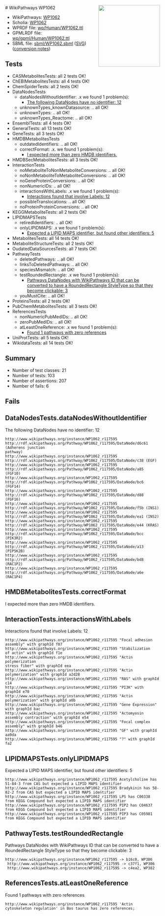 <img style="float: right; width: 200px" src="../logo.png" />
# WikiPathways WP1062

* WikiPathways: [WP1062](https://identifiers.org/wikipathways:WP1062)
* Scholia: [WP1062](https://scholia.toolforge.org/wikipathways/WP1062)
* WPRDF file: [wp/Human/WP1062.ttl](../wp/Human/WP1062.ttl)
* GPMLRDF file: [wp/gpml/Human/WP1062.ttl](../wp/gpml/Human/WP1062.ttl)
* SBML file: [sbml/WP1062.sbml](../sbml/WP1062.sbml) ([SVG](../sbml/WP1062.svg)) ([conversion notes](../sbml/WP1062.txt))

## Tests
* CASMetabolitesTests: all 2 tests OK!
* ChEBIMetabolitesTests: all 4 tests OK!
* ChemSpiderTests: all 2 tests OK!
* DataNodesTests
    * dataNodesWithoutIdentifier: .x we found 1 problem(s):
        * [The following DataNodes have no identifier: 12](#8792c492)
    * unknownTypes_knownDatasource: .. all OK!
    * unknownTypes: .. all OK!
    * unknownTypes_Reactome: .. all OK!
* EnsemblTests: all 4 tests OK!
* GeneralTests: all 13 tests OK!
* GeneTests: all 3 tests OK!
* HMDBMetabolitesTests
    * outdatedIdentifiers: .. all OK!
    * correctFormat: .x. we found 1 problem(s):
        * [I expected more than zero HMDB identifiers.](#ad154c1e)
* HMDBSecMetabolitesTests: all 3 tests OK!
* InteractionTests
    * noMetaboliteToNonMetaboliteConversions: .. all OK!
    * noNonMetaboliteToMetaboliteConversions: .. all OK!
    * noGeneProteinConversions: .. all OK!
    * nonNumericIDs: .. all OK!
    * interactionsWithLabels: .x we found 1 problem(s):
        * [Interactions found that involve Labels: 12](#fe97a8ba)
    * possibleTranslocations: .. all OK!
    * noProteinProteinConversions: .. all OK!
* KEGGMetaboliteTests: all 2 tests OK!
* LIPIDMAPSTests
    * retiredIdentifiers: .. all OK!
    * onlyLIPIDMAPS: .x we found 1 problem(s):
        * [Expected a LIPID MAPS identifier, but found other identifiers: 5](#48cc60bc)
* MetabolitesTests: all 14 tests OK!
* MetaboliteStructureTests: all 2 tests OK!
* OudatedDataSourcesTests: all 7 tests OK!
* PathwayTests
    * deletedPathways: .. all OK!
    * linksToDeletedPathways: .. all OK!
    * speciesMismatch: .. all OK!
    * testRoundedRectangle: .x we found 1 problem(s):
        * [Pathways DataNodes with WikiPathways ID that can be converted to have a RoundedRectangle StyleType so that they become clickable: 3](#9fbad3cd)
    * youMustCite: .. all OK!
* ProteinsTests: all 2 tests OK!
* PubChemMetabolitesTests: all 3 tests OK!
* ReferencesTests
    * nonNumericPubMedIDs: .. all OK!
    * zeroPubMedIDs: .. all OK!
    * atLeastOneReference: .x we found 1 problem(s):
        * [Found 1 pathways with zero references](#35eb778e)
* UniProtTests: all 5 tests OK!
* WikidataTests: all 14 tests OK!


## Summary

* Number of test classes: 21
* Number of tests: 103
* Number of assertions: 207
* Number of fails: 6

## Fails

<a name="8792c492" />

## DataNodesTests.dataNodesWithoutIdentifier

The following DataNodes have no identifier: 12
```
http://www.wikipathways.org/instance/WP1062_r117595 http://rdf.wikipathways.org/Pathway/WP1062_r117595/DataNode/d6c61 (Adherens junction
pathway)
http://www.wikipathways.org/instance/WP1062_r117595 http://rdf.wikipathways.org/Pathway/WP1062_r117595/DataNode/c38 (EGF)
http://www.wikipathways.org/instance/WP1062_r117595 http://rdf.wikipathways.org/Pathway/WP1062_r117595/DataNode/a85 (FGF10)
http://www.wikipathways.org/instance/WP1062_r117595 http://rdf.wikipathways.org/Pathway/WP1062_r117595/DataNode/bc6 (FGF14)
http://www.wikipathways.org/instance/WP1062_r117595 http://rdf.wikipathways.org/Pathway/WP1062_r117595/DataNode/d88 (FGF16)
http://www.wikipathways.org/instance/WP1062_r117595 http://rdf.wikipathways.org/Pathway/WP1062_r117595/DataNode/f5b (INS1)
http://www.wikipathways.org/instance/WP1062_r117595 http://rdf.wikipathways.org/Pathway/WP1062_r117595/DataNode/ea1 (INS2)
http://www.wikipathways.org/instance/WP1062_r117595 http://rdf.wikipathways.org/Pathway/WP1062_r117595/DataNode/e44 (KRAS)
http://www.wikipathways.org/instance/WP1062_r117595 http://rdf.wikipathways.org/Pathway/WP1062_r117595/DataNode/bcc (PIK3R2)
http://www.wikipathways.org/instance/WP1062_r117595 http://rdf.wikipathways.org/Pathway/WP1062_r117595/DataNode/a13 (PIP5K2B)
http://www.wikipathways.org/instance/WP1062_r117595 http://rdf.wikipathways.org/Pathway/WP1062_r117595/DataNode/bd8 (RAC1P2)
http://www.wikipathways.org/instance/WP1062_r117595 http://rdf.wikipathways.org/Pathway/WP1062_r117595/DataNode/a6e (RAC1P4)
```

<a name="ad154c1e" />

## HMDBMetabolitesTests.correctFormat

I expected more than zero HMDB identifiers.
<a name="fe97a8ba" />

## InteractionTests.interactionsWithLabels

Interactions found that involve Labels: 12
```
http://www.wikipathways.org/instance/WP1062_r117595 "Focal adhesion
assembly" with graphId f07
http://www.wikipathways.org/instance/WP1062_r117595 "Stabilization
of actin" with graphId f1e
http://www.wikipathways.org/instance/WP1062_r117595 "Actin polymerization
stress fiber" with graphId eea
http://www.wikipathways.org/instance/WP1062_r117595 "Actin 
polymerization" with graphId a2d28
http://www.wikipathways.org/instance/WP1062_r117595 "RAS" with graphId c14
http://www.wikipathways.org/instance/WP1062_r117595 "PI3K" with graphId e70
http://www.wikipathways.org/instance/WP1062_r117595 "Actin polymerization" with graphId a0b
http://www.wikipathways.org/instance/WP1062_r117595 "Gene Expression" with graphId bac
http://www.wikipathways.org/instance/WP1062_r117595 "Actomyosin
assembly contraction" with graphId e54
http://www.wikipathways.org/instance/WP1062_r117595 "Focal complex
assembly" with graphId b46
http://www.wikipathways.org/instance/WP1062_r117595 "GF" with graphId aa9da
http://www.wikipathways.org/instance/WP1062_r117595 "?" with graphId fa2
```

<a name="48cc60bc" />

## LIPIDMAPSTests.onlyLIPIDMAPS

Expected a LIPID MAPS identifier, but found other identifiers: 5
```
http://www.wikipathways.org/instance/WP1062_r117595 Acetylcholine has 51-84-3 from CAS but expected a LIPID MAPS identifier
http://www.wikipathways.org/instance/WP1062_r117595 Bradykinin has 58-82-2 from CAS but expected a LIPID MAPS identifier
http://www.wikipathways.org/instance/WP1062_r117595 LPS has C00338 from KEGG Compound but expected a LIPID MAPS identifier
http://www.wikipathways.org/instance/WP1062_r117595 PIP2 has C04637 from KEGG Compound but expected a LIPID MAPS identifier
http://www.wikipathways.org/instance/WP1062_r117595 PIP3 has C05981 from KEGG Compound but expected a LIPID MAPS identifier
```

<a name="9fbad3cd" />

## PathwayTests.testRoundedRectangle

Pathways DataNodes with WikiPathways ID that can be converted to have a RoundedRectangle StyleType so that they become clickable: 3
```
http://www.wikipathways.org/instance/WP1062_r117595 -> b16c0, WP306
 http://www.wikipathways.org/instance/WP1062_r117595 -> c37f1, WP306
 http://www.wikipathways.org/instance/WP1062_r117595 -> c4ea2, WP382
 ```

<a name="35eb778e" />

## ReferencesTests.atLeastOneReference

Found 1 pathways with zero references
```
http://www.wikipathways.org/instance/WP1062_r117595 'Actin cytoskeleton regulation' in Bos taurus has zero references; 
```

